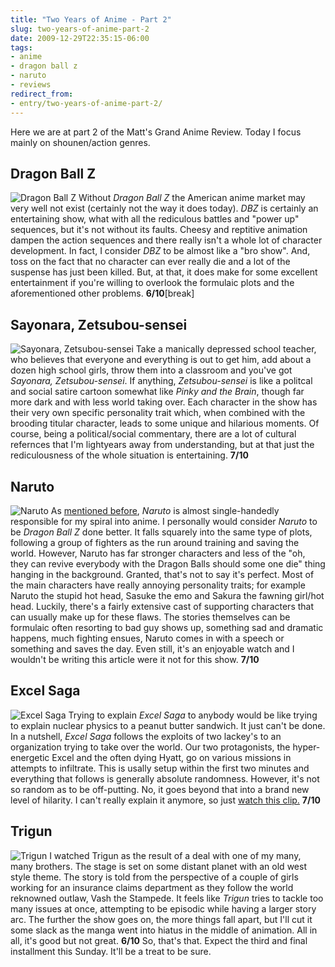 ```yaml
---
title: "Two Years of Anime - Part 2"
slug: two-years-of-anime-part-2
date: 2009-12-29T22:35:15-06:00
tags:
- anime
- dragon ball z
- naruto
- reviews
redirect_from:
- entry/two-years-of-anime-part-2/
---
```

Here we are at part 2 of the Matt's Grand Anime Review. Today I focus mainly on shounen/action genres.
## Dragon Ball Z
![](http://images.dxprog.com/blog/reviews09_dragon_ball_z.jpg "Dragon Ball Z")
Without _Dragon Ball Z_ the American anime market may very well not exist (certainly not the way it does today). _DBZ_ is certainly an entertaining show, what with all the rediculous battles and "power up" sequences, but it's not without its faults. Cheesy and reptitive animation dampen the action sequences and there really isn't a whole lot of character development. In fact, I consider _DBZ_ to be almost like a "bro show". And, toss on the fact that no character can ever really die and a lot of the suspense has just been killed. But, at that, it does make for some excellent entertainment if you're willing to overlook the formulaic plots and the aforementioned other problems. **6/10**[break]
## Sayonara, Zetsubou-sensei
![](http://images.dxprog.com/blog/reviews09_zetsubou_sensei.jpg "Sayonara, Zetsubou-sensei")
Take a manically depressed school teacher, who believes that everyone and everything is out to get him, add about a dozen high school girls, throw them into a classroom and you've got _Sayonara, Zetsubou-sensei_. If anything, _Zetsubou-sensei_ is like a politcal and social satire cartoon somewhat like _Pinky and the Brain_, though far more dark and with less world taking over. Each character in the show has their very own specific personality trait which, when combined with the brooding titular character, leads to some unique and hilarious moments. Of course, being a political/social commentary, there are a lot of cultural refernces that I'm lightyears away from understanding, but at that just the rediculousness of the whole situation is entertaining. **7/10**
## Naruto
![](http://images.dxprog.com/blog/reviews09_naruto.jpg "Naruto")
As [mentioned before](http://dxprog.com/entry/perhaps-some-dusting-is-required/), _Naruto_ is almost single-handedly responsible for my spiral into anime. I personally would consider _Naruto_ to be _Dragon Ball Z_ done better. It falls squarely into the same type of plots, following a group of fighters as the run around training and saving the world. However, Naruto has far stronger characters and less of the "oh, they can revive everybody with the Dragon Balls should some one die" thing hanging in the background. Granted, that's not to say it's perfect. Most of the main characters have really annoying personality traits; for example Naruto the stupid hot head, Sasuke the emo and Sakura the fawning girl/hot head. Luckily, there's a fairly extensive cast of supporting characters that can usually make up for these flaws. The stories themselves can be formulaic often resorting to bad guy shows up, something sad and dramatic happens, much fighting ensues, Naruto comes in with a speech or something and saves the day. Even still, it's an enjoyable watch and I wouldn't be writing this article were it not for this show. **7/10**
## Excel Saga
![](http://images.dxprog.com/blog/reviews09_excel_saga.jpg "Excel Saga")
Trying to explain _Excel Saga_ to anybody would be like trying to explain nuclear physics to a peanut butter sandwich. It just can't be done. In a nutshell, _Excel Saga_ follows the exploits of two lackey's to an organization trying to take over the world. Our two protagonists, the hyper-energetic Excel and the often dying Hyatt, go on various missions in attempts to infiltrate. This is usally setup within the first two minutes and everything that follows is generally absolute randomness. However, it's not so random as to be off-putting. No, it goes beyond that into a brand new level of hilarity. I can't really explain it anymore, so just [watch this clip.](http://www.youtube.com/watch?v=7x39Jp-z61M) **7/10**
## Trigun
![](http://images.dxprog.com/blog/reviews09_trigun.jpg "Trigun")
I watched Trigun as the result of a deal with one of my many, many brothers. The stage is set on some distant planet with an old west style theme. The story is told from the perspective of a couple of girls working for an insurance claims department as they follow the world reknowned outlaw, Vash the Stampede. It feels like _Trigun_ tries to tackle too many issues at once, attempting to be episodic while having a larger story arc. The further the show goes on, the more things fall apart, but I'll cut it some slack as the manga went into hiatus in the middle of animation. All in all, it's good but not great. **6/10**
So, that's that. Expect the third and final installment this Sunday. It'll be a treat to be sure.
